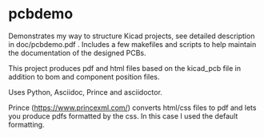 # pcbdemo
Demonstrates my way to structure Kicad projects, see detailed description in doc/pcbdemo.pdf
.
Includes a few makefiles and scripts to help maintain the documentation
of the designed PCBs.

This project produces pdf and html files based on the kicad_pcb
file in addition to bom and component position files.

Uses Python, Asciidoc, Prince and asciidoctor.

Prince (https://www.princexml.com/) converts html/css files to pdf and
lets you produce pdfs formatted by the css. In this case I used the
default formatting.



